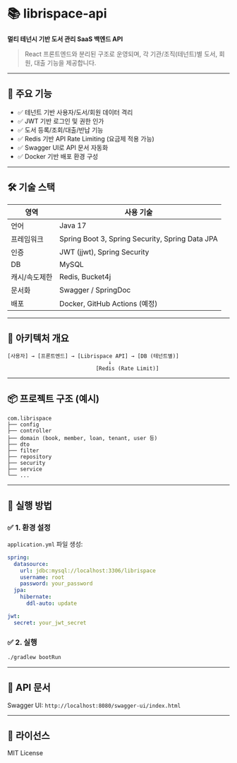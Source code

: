 # 📚 librispace-api

**멀티 테넌시 기반 도서 관리 SaaS 백엔드 API**

> React 프론트엔드와 분리된 구조로 운영되며, 각 기관/조직(테넌트)별 도서, 회원, 대출 기능을 제공합니다.

---

## 🚀 주요 기능

- ✅ 테넌트 기반 사용자/도서/회원 데이터 격리
- ✅ JWT 기반 로그인 및 권한 인가
- ✅ 도서 등록/조회/대출/반납 기능
- ✅ Redis 기반 API Rate Limiting (요금제 적용 가능)
- ✅ Swagger UI로 API 문서 자동화
- ✅ Docker 기반 배포 환경 구성

---

## 🛠 기술 스택

| 영역 | 사용 기술 |
|------|-----------|
| 언어 | Java 17 |
| 프레임워크 | Spring Boot 3, Spring Security, Spring Data JPA |
| 인증 | JWT (jjwt), Spring Security |
| DB | MySQL |
| 캐시/속도제한 | Redis, Bucket4j |
| 문서화 | Swagger / SpringDoc |
| 배포 | Docker, GitHub Actions (예정) |

---

## 🧱 아키텍처 개요

```
[사용자] → [프론트엔드] → [Librispace API] → [DB (테넌트별)]  
                                ↓  
                            [Redis (Rate Limit)]
```

---

## 📦 프로젝트 구조 (예시)

```
com.librispace
├── config
├── controller
├── domain (book, member, loan, tenant, user 등)
├── dto
├── filter
├── repository
├── security
├── service
└── ...
```

---

## 🧪 실행 방법

### ✅ 1. 환경 설정

`application.yml` 파일 생성:

```yaml
spring:
  datasource:
    url: jdbc:mysql://localhost:3306/librispace
    username: root
    password: your_password
  jpa:
    hibernate:
      ddl-auto: update

jwt:
  secret: your_jwt_secret
```

### ✅ 2. 실행

```bash
./gradlew bootRun
```

---

## 📑 API 문서

Swagger UI: `http://localhost:8080/swagger-ui/index.html`

---

## 📄 라이선스

MIT License
